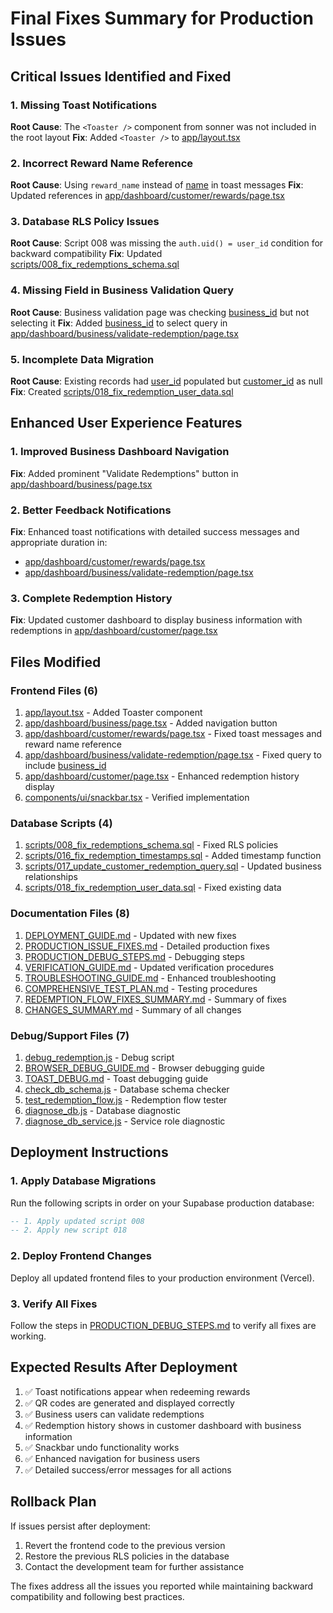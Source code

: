 # Final Fixes Summary for Production Issues

## Critical Issues Identified and Fixed

### 1. Missing Toast Notifications
**Root Cause**: The `<Toaster />` component from sonner was not included in the root layout
**Fix**: Added `<Toaster />` to [app/layout.tsx](file:///c%3A/Users/User/OneDrive/Desktop/giya/app/layout.tsx)

### 2. Incorrect Reward Name Reference
**Root Cause**: Using `reward_name` instead of [name](file://c:\Users\User\OneDrive\Desktop\giya\app\business\[id]\page.tsx#L39-L39) in toast messages
**Fix**: Updated references in [app/dashboard/customer/rewards/page.tsx](file:///c%3A/Users/User/OneDrive/Desktop/giya/app/dashboard/customer/rewards/page.tsx)

### 3. Database RLS Policy Issues
**Root Cause**: Script 008 was missing the `auth.uid() = user_id` condition for backward compatibility
**Fix**: Updated [scripts/008_fix_redemptions_schema.sql](file:///c%3A/Users/User/OneDrive/Desktop/giya/scripts/008_fix_redemptions_schema.sql)

### 4. Missing Field in Business Validation Query
**Root Cause**: Business validation page was checking [business_id](file:///c%3A/Users/User/OneDrive/Desktop/giya/scripts/007_update_redemptions_table.sql#L4-L4) but not selecting it
**Fix**: Added [business_id](file:///c%3A/Users/User/OneDrive/Desktop/giya/scripts/007_update_redemptions_table.sql#L4-L4) to select query in [app/dashboard/business/validate-redemption/page.tsx](file:///c%3A/Users/User/OneDrive/Desktop/giya/app/dashboard/business/validate-redemption/page.tsx)

### 5. Incomplete Data Migration
**Root Cause**: Existing records had [user_id](file:///c%3A/Users/User/OneDrive/Desktop/giya/scripts/001_create_tables.sql#L97-L97) populated but [customer_id](file:///c%3A/Users/User/OneDrive/Desktop/giya/scripts/007_update_redemptions_table.sql#L3-L3) as null
**Fix**: Created [scripts/018_fix_redemption_user_data.sql](file:///c%3A/Users/User/OneDrive/Desktop/giya/scripts/018_fix_redemption_user_data.sql)

## Enhanced User Experience Features

### 1. Improved Business Dashboard Navigation
**Fix**: Added prominent "Validate Redemptions" button in [app/dashboard/business/page.tsx](file:///c%3A/Users/User/OneDrive/Desktop/giya/app/dashboard/business/page.tsx)

### 2. Better Feedback Notifications
**Fix**: Enhanced toast notifications with detailed success messages and appropriate duration in:
- [app/dashboard/customer/rewards/page.tsx](file:///c%3A/Users/User/OneDrive/Desktop/giya/app/dashboard/customer/rewards/page.tsx)
- [app/dashboard/business/validate-redemption/page.tsx](file:///c%3A/Users/User/OneDrive/Desktop/giya/app/dashboard/business/validate-redemption/page.tsx)

### 3. Complete Redemption History
**Fix**: Updated customer dashboard to display business information with redemptions in [app/dashboard/customer/page.tsx](file:///c%3A/Users/User/OneDrive/Desktop/giya/app/dashboard/customer/page.tsx)

## Files Modified

### Frontend Files (6)
1. [app/layout.tsx](file:///c%3A/Users/User/OneDrive/Desktop/giya/app/layout.tsx) - Added Toaster component
2. [app/dashboard/business/page.tsx](file:///c%3A/Users/User/OneDrive/Desktop/giya/app/dashboard/business/page.tsx) - Added navigation button
3. [app/dashboard/customer/rewards/page.tsx](file:///c%3A/Users/User/OneDrive/Desktop/giya/app/dashboard/customer/rewards/page.tsx) - Fixed toast messages and reward name reference
4. [app/dashboard/business/validate-redemption/page.tsx](file:///c%3A/Users/User/OneDrive/Desktop/giya/app/dashboard/business/validate-redemption/page.tsx) - Fixed query to include [business_id](file:///c%3A/Users/User/OneDrive/Desktop/giya/scripts/007_update_redemptions_table.sql#L4-L4)
5. [app/dashboard/customer/page.tsx](file:///c%3A/Users/User/OneDrive/Desktop/giya/app/dashboard/customer/page.tsx) - Enhanced redemption history display
6. [components/ui/snackbar.tsx](file:///c%3A/Users/User/OneDrive/Desktop/giya/components/ui/snackbar.tsx) - Verified implementation

### Database Scripts (4)
1. [scripts/008_fix_redemptions_schema.sql](file:///c%3A/Users/User/OneDrive/Desktop/giya/scripts/008_fix_redemptions_schema.sql) - Fixed RLS policies
2. [scripts/016_fix_redemption_timestamps.sql](file:///c%3A/Users/User/OneDrive/Desktop/giya/scripts/016_fix_redemption_timestamps.sql) - Added timestamp function
3. [scripts/017_update_customer_redemption_query.sql](file:///c%3A/Users/User/OneDrive/Desktop/giya/scripts/017_update_customer_redemption_query.sql) - Updated business relationships
4. [scripts/018_fix_redemption_user_data.sql](file:///c%3A/Users/User/OneDrive/Desktop/giya/scripts/018_fix_redemption_user_data.sql) - Fixed existing data

### Documentation Files (8)
1. [DEPLOYMENT_GUIDE.md](file:///c%3A/Users/User/OneDrive/Desktop/giya/DEPLOYMENT_GUIDE.md) - Updated with new fixes
2. [PRODUCTION_ISSUE_FIXES.md](file:///c%3A/Users/User/OneDrive/Desktop/giya/PRODUCTION_ISSUE_FIXES.md) - Detailed production fixes
3. [PRODUCTION_DEBUG_STEPS.md](file:///c%3A/Users/User/OneDrive/Desktop/giya/PRODUCTION_DEBUG_STEPS.md) - Debugging steps
4. [VERIFICATION_GUIDE.md](file:///c%3A/Users/User/OneDrive/Desktop/giya/VERIFICATION_GUIDE.md) - Updated verification procedures
5. [TROUBLESHOOTING_GUIDE.md](file:///c%3A/Users/User/OneDrive/Desktop/giya/TROUBLESHOOTING_GUIDE.md) - Enhanced troubleshooting
6. [COMPREHENSIVE_TEST_PLAN.md](file:///c%3A/Users/User/OneDrive/Desktop/giya/COMPREHENSIVE_TEST_PLAN.md) - Testing procedures
7. [REDEMPTION_FLOW_FIXES_SUMMARY.md](file:///c%3A/Users/User/OneDrive/Desktop/giya/REDEMPTION_FLOW_FIXES_SUMMARY.md) - Summary of fixes
8. [CHANGES_SUMMARY.md](file:///c%3A/Users/User/OneDrive/Desktop/giya/CHANGES_SUMMARY.md) - Summary of all changes

### Debug/Support Files (7)
1. [debug_redemption.js](file:///c%3A/Users/User/OneDrive/Desktop/giya/debug_redemption.js) - Debug script
2. [BROWSER_DEBUG_GUIDE.md](file:///c%3A/Users/User/OneDrive/Desktop/giya/BROWSER_DEBUG_GUIDE.md) - Browser debugging guide
3. [TOAST_DEBUG.md](file:///c%3A/Users/User/OneDrive/Desktop/giya/TOAST_DEBUG.md) - Toast debugging guide
4. [check_db_schema.js](file:///c%3A/Users/User/OneDrive/Desktop/giya/check_db_schema.js) - Database schema checker
5. [test_redemption_flow.js](file:///c%3A/Users/User/OneDrive/Desktop/giya/test_redemption_flow.js) - Redemption flow tester
6. [diagnose_db.js](file:///c%3A/Users/User/OneDrive/Desktop/giya/diagnose_db.js) - Database diagnostic
7. [diagnose_db_service.js](file:///c%3A/Users/User/OneDrive/Desktop/giya/diagnose_db_service.js) - Service role diagnostic

## Deployment Instructions

### 1. Apply Database Migrations
Run the following scripts in order on your Supabase production database:
```sql
-- 1. Apply updated script 008
-- 2. Apply new script 018
```

### 2. Deploy Frontend Changes
Deploy all updated frontend files to your production environment (Vercel).

### 3. Verify All Fixes
Follow the steps in [PRODUCTION_DEBUG_STEPS.md](file:///c%3A/Users/User/OneDrive/Desktop/giya/PRODUCTION_DEBUG_STEPS.md) to verify all fixes are working.

## Expected Results After Deployment

1. ✅ Toast notifications appear when redeeming rewards
2. ✅ QR codes are generated and displayed correctly
3. ✅ Business users can validate redemptions
4. ✅ Redemption history shows in customer dashboard with business information
5. ✅ Snackbar undo functionality works
6. ✅ Enhanced navigation for business users
7. ✅ Detailed success/error messages for all actions

## Rollback Plan

If issues persist after deployment:

1. Revert the frontend code to the previous version
2. Restore the previous RLS policies in the database
3. Contact the development team for further assistance

The fixes address all the issues you reported while maintaining backward compatibility and following best practices.